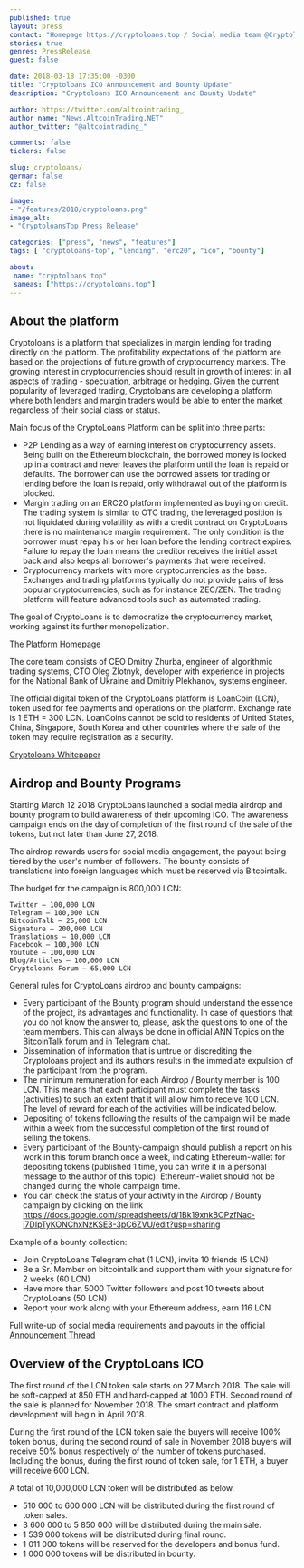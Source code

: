 ```yaml
---
published: true
layout: press
contact: "Homepage https://cryptoloans.top / Social media team @Cryptoloans_top"
stories: true
genres: PressRelease
guest: false

date: 2018-03-18 17:35:00 -0300
title: "Cryptoloans ICO Announcement and Bounty Update"
description: "Cryptoloans ICO Announcement and Bounty Update"

author: https://twitter.com/altcointrading_
author_name: "News.AltcoinTrading.NET"
author_twitter: "@altcointrading_"

comments: false
tickers: false

slug: cryptoloans/
german: false
cz: false

image:
- "/features/2018/cryptoloans.png"
image_alt:
- "CryptoloansTop Press Release"

categories: ["press", "news", "features"]
tags: [ "cryptoloans-top", "lending", "erc20", "ico", "bounty"]

about:
 name: "cryptoloans top"
 sameas: ["https://cryptoloans.top"]
---
```


## About the platform

Cryptoloans is a platform that specializes in margin lending for trading directly on the platform. The profitability expectations of the platform are based on the projections of future growth of cryptocurrency markets. The growing interest in cryptocurrencies should result in growth of interest in all aspects of trading - speculation, arbitrage or hedging. Given the current popularity of leveraged trading, Cryptoloans are developing a platform where both lenders and margin traders would be able to enter the market regardless of their social class or status.

Main focus of the CryptoLoans Platform can be split into three parts:

* P2P Lending as a way of earning interest on cryptocurrency assets. Being built on the Ethereum blockchain, the borrowed money is locked up in a contract and never leaves the platform until the loan is repaid or defaults. The borrower can use the borrowed assets for trading or lending before the loan is repaid, only withdrawal out of the platform is blocked.
* Margin trading on an ERC20 platform implemented as buying on credit. The trading system is similar to OTC trading, the leveraged position is not liquidated during volatility as with a credit contract on CryptoLoans there is no maintenance margin requirement. The only condition is the borrower must repay his or her loan before the lending contract expires. Failure to repay the loan means the creditor receives the initial asset back and also keeps all borrower's payments that were received.
* Cryptocurrency markets with more cryptocurrencies as the base. Exchanges and trading platforms typically do not provide pairs of less popular cryptocurrencies, such as for instance ZEC/ZEN. The trading platform will feature advanced tools such as automated trading.

The goal of CryptoLoans is to democratize the cryptocurrency market, working against its further monopolization.

[The Platform Homepage](https://www.cryptoloans.top)

The core team consists of CEO Dmitry Zhurba, engineer of algorithmic trading systems, CTO Oleg Zlotnyk, developer with experience in projects for the National Bank of Ukraine and Dmitriy Plekhanov, systems engineer.

The official digital token of the CryptoLoans platform is LoanCoin (LCN), token used for fee payments and operations on the platform. Exchange rate is 1 ETH = 300 LCN. LoanCoins cannot be sold to residents of United States, China, Singapore, South Korea and other countries where the sale of the token may require registration as a security.

[Cryptoloans Whitepaper](https://www.cryptoloans.top/docs/Cryptoloans_White_Paper_English_Version.pdf)

## Airdrop and Bounty Programs

Starting March 12 2018 CryptoLoans launched a social media airdrop and bounty program to build awareness of their upcoming ICO. The awareness campaign ends on the day of completion of the first round of the sale of the tokens, but not later than June 27, 2018.

The airdrop rewards users for social media engagement, the payout being tiered by the user's number of followers. The bounty consists of translations into foreign languages which must be reserved via Bitcointalk.

The budget for the campaign is 800,000 LCN:

```
Twitter – 100,000 LCN
Telegram – 100,000 LCN
BitcoinTalk – 25,000 LCN
Signature – 200,000 LCN
Translations – 10,000 LCN
Facebook – 100,000 LCN
Youtube – 100,000 LCN
Blog/Articles – 100,000 LCN
Cryptoloans Forum – 65,000 LCN
```

General rules for CryptoLoans airdrop and bounty campaigns:

- Every participant of the Bounty program should understand the essence of the project, its advantages and functionality. In case of questions that you do not know the answer to, please, ask the questions to one of the team members. This can always be done in official ANN Topics on the BitcoinTalk forum and in Telegram chat.
- Dissemination of information that is untrue or discrediting the Cryptoloans project and its authors results in the immediate expulsion of the participant from the program.
- The minimum remuneration for each Airdrop / Bounty member is 100 LCN. This means that each participant must complete the tasks (activities) to such an extent that it will allow him to receive 100 LCN. The level of reward for each of the activities will be indicated below.
- Depositing of tokens following the results of the campaign will be made within a week from the successful completion of the first round of selling the tokens.
- Every participant of the Bounty-campaign should publish a report on his work in this forum branch once a week, indicating Ethereum-wallet for depositing tokens (published 1 time, you can write it in a personal message to the author of this topic). Ethereum-wallet should not be changed during the whole campaign time.
- You can check the status of your activity in the Airdrop / Bounty campaign by clicking on the link https://docs.google.com/spreadsheets/d/1Bk19xnkBOPzfNac-i7DIpTyKONChxNzKSE3-3pC6ZVU/edit?usp=sharing

Example of a bounty collection:

* Join CryptoLoans Telegram chat (1 LCN), invite 10 friends (5 LCN)
* Be a Sr. Member on bitcointalk and support them with your signature for 2 weeks (60 LCN)
* Have more than 5000 Twitter followers and post 10 tweets about CryptoLoans (50 LCN)
* Report your work along with your Ethereum address, earn 116 LCN

Full write-up of social media requirements and payouts in the official [Announcement Thread](https://bitcointalk.org/index.php?topic=3118090)

## Overview of the CryptoLoans ICO

The first round of the LCN token sale starts on 27 March 2018. The sale will be soft-capped at 850 ETH and hard-capped at 1000 ETH. Second round of the sale is planned for November 2018. The smart contract and platform development will begin in April 2018.

During the first round of the LCN token sale the buyers will receive 100% token bonus, during the second round of sale in November 2018 buyers will receive 50% bonus respectively of the number of tokens purchased. Including the bonus, during the first round of token sale, for 1 ETH, a buyer will receive 600 LCN.

A total of 10,000,000 LCN token will be distributed as below.

* 510 000 to 600 000 LCN will be distributed during the first round of token sales.
* 3 600 000 to 5 850 000 will be distributed during the main sale.
* 1 539 000 tokens will be distributed during final round.
* 1 011 000 tokens will be reserved for the developers and bonus fund.
* 1 000 000 tokens will be distributed in bounty.
